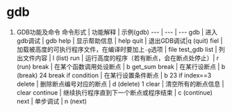 # gdb

1. GDB功能及命令
命令形式 | 功能解释 | 示例(gdb)
--- | --- | ---
gdb | 进入gdb调试 | gdb
help | 显示帮助信息 | help
quit | 退出GDB调试|q (quit)
fiel <filename> | 加载被高度的可执行程序文件，在编译时要加上`-g`选项 | file test_gdb
list | 列出文件内容 | l (list)
run | 运行高度的程序（若有断点，会在断点处停止）| r (run)
break <function name> | 在某个函数调用处设断点 | b get_sum
break <line number> | 在某行设断点 | b (break) 24
break <line number> if condition | 在某行设置条件断点 | b 23 if index==3
delete <break number> | 删除断点编号对应的断点 | d (delete) 1
clear | 清空所有的断点信息 | clear
continue | 继续执行程序直到下一个断点或程序结束 | c (continue)
next | 单步调试 | n (next)
